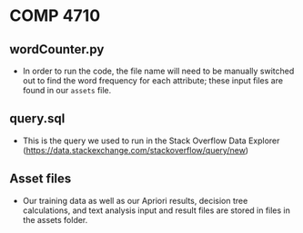 # COMP 4710

## wordCounter.py
- In order to run the code, the file name will need to be manually switched out to find the word frequency for each attribute; these input files are found in our `assets` file.


## query.sql
- This is the query we used to run in the Stack Overflow Data Explorer (https://data.stackexchange.com/stackoverflow/query/new)


## Asset files
- Our training data as well as our Apriori results, decision tree calculations, and text analysis input and result files are stored in files in the assets folder.
